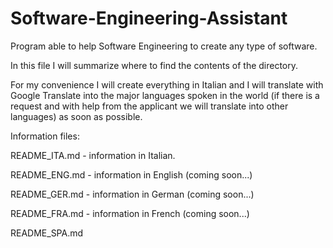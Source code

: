 # Software-Engineering-Assistant
Program able to help Software Engineering to create any type of software.

In this file I will summarize where to find the contents of the directory.

For my convenience I will create everything in Italian and I will translate with Google Translate into the major languages ​​spoken in the world (if there is a request and with help from the applicant we will translate into other languages) as soon as possible.

Information files:

README_ITA.md - information in Italian.

README_ENG.md - information in English (coming soon...)

README_GER.md - information in German (coming soon...)

README_FRA.md - information in French (coming soon...)

README_SPA.md

